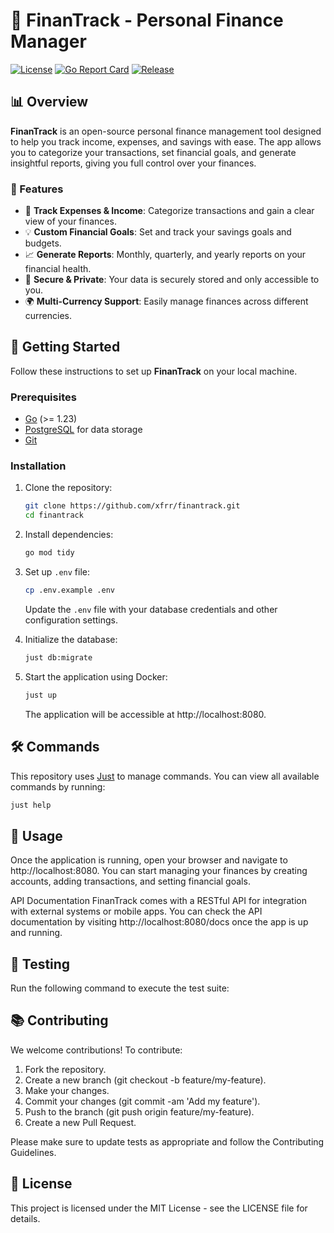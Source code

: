 # 💸 FinanTrack - Personal Finance Manager

[![License](https://img.shields.io/github/license/yourusername/finantrack)](LICENSE) [![Go Report Card](https://goreportcard.com/badge/github.com/xfrr/finantrack)](https://goreportcard.com/report/github.com/xfrr/finantrack) [![Release](https://img.shields.io/github/v/release/yourusername/finantrack)](https://github.com/xfrr/finantrack/releases)

## 📊 Overview

**FinanTrack** is an open-source personal finance management tool designed to help you track income, expenses, and savings with ease. The app allows you to categorize your transactions, set financial goals, and generate insightful reports, giving you full control over your finances.

### 🌟 Features
- 🧾 **Track Expenses & Income**: Categorize transactions and gain a clear view of your finances.
- 💡 **Custom Financial Goals**: Set and track your savings goals and budgets.
- 📈 **Generate Reports**: Monthly, quarterly, and yearly reports on your financial health.
- 🔐 **Secure & Private**: Your data is securely stored and only accessible to you.
- 🌍 **Multi-Currency Support**: Easily manage finances across different currencies.

## 🚀 Getting Started

Follow these instructions to set up **FinanTrack** on your local machine.

### Prerequisites
- [Go](https://golang.org/doc/install) (>= 1.23)
- [PostgreSQL](https://www.postgresql.org/download/) for data storage
- [Git](https://git-scm.com/)

### Installation

1. Clone the repository:
   ```bash
   git clone https://github.com/xfrr/finantrack.git
   cd finantrack
   ```

2. Install dependencies:
   ```bash
   go mod tidy
   ```

3. Set up `.env` file:
   ```bash
   cp .env.example .env
   ```
   Update the `.env` file with your database credentials and other configuration settings.

4. Initialize the database:
   ```bash
   just db:migrate
   ```

5. Start the application using Docker:
   ```bash
   just up
   ```
   The application will be accessible at http://localhost:8080.

## 🛠️ Commands
This repository uses [Just](https://github.com/casey/just) to manage commands. You can view all available commands by running:

```bash
just help
```


## 📜 Usage
Once the application is running, open your browser and navigate to http://localhost:8080. You can start managing your finances by creating accounts, adding transactions, and setting financial goals.

API Documentation
FinanTrack comes with a RESTful API for integration with external systems or mobile apps. You can check the API documentation by visiting http://localhost:8080/docs once the app is up and running.

## 🧪 Testing
Run the following command to execute the test suite:

## 📚 Contributing
We welcome contributions! To contribute:

1. Fork the repository.
2. Create a new branch (git checkout -b feature/my-feature).
3. Make your changes.
4. Commit your changes (git commit -am 'Add my feature').
5. Push to the branch (git push origin feature/my-feature).
6. Create a new Pull Request.

Please make sure to update tests as appropriate and follow the Contributing Guidelines.

## 📝 License
This project is licensed under the MIT License - see the LICENSE file for details.